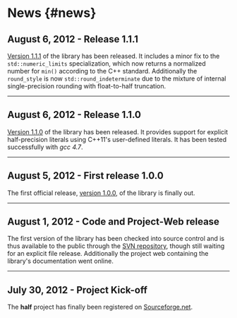 News														{#news}
====

August 6, 2012 - Release 1.1.1
------------------------------

[Version 1.1.1](http://sourceforge.net/projects/half/files/half/1.1.1) of the library has been released. It includes a minor fix to the `std::numeric_limits` specialization, which now returns a normalized number for `min()` according to the C++ standard. Additionally the `round_style` is now `std::round_indeterminate` due to the mixture of internal single-precision rounding with float-to-half truncation.

------------------------------
August 6, 2012 - Release 1.1.0
------------------------------

[Version 1.1.0](http://sourceforge.net/projects/half/files/half/1.1.0) of the library has been released. It provides support for explicit half-precision literals using C++11's user-defined literals. It has been tested successfully with *gcc 4.7*.

------------------------------------
August 5, 2012 - First release 1.0.0
------------------------------------

The first official release, [version 1.0.0](http://sourceforge.net/projects/half/files/half/1.0.0), of the library is finally out.

---------------------------------------------
August 1, 2012 - Code and Project-Web release
---------------------------------------------

The first version of the library has been checked into source control and is thus available to the public through the [SVN repository](http://sourceforge.net/p/half/code/), though still waiting for an explicit file release. Additionally the project web containing the library's documentation went online.

--------------------------------
July 30, 2012 - Project Kick-off
--------------------------------

The **half** project has finally been registered on [Sourceforge.net](http://sourceforge.net/projects/half/).
